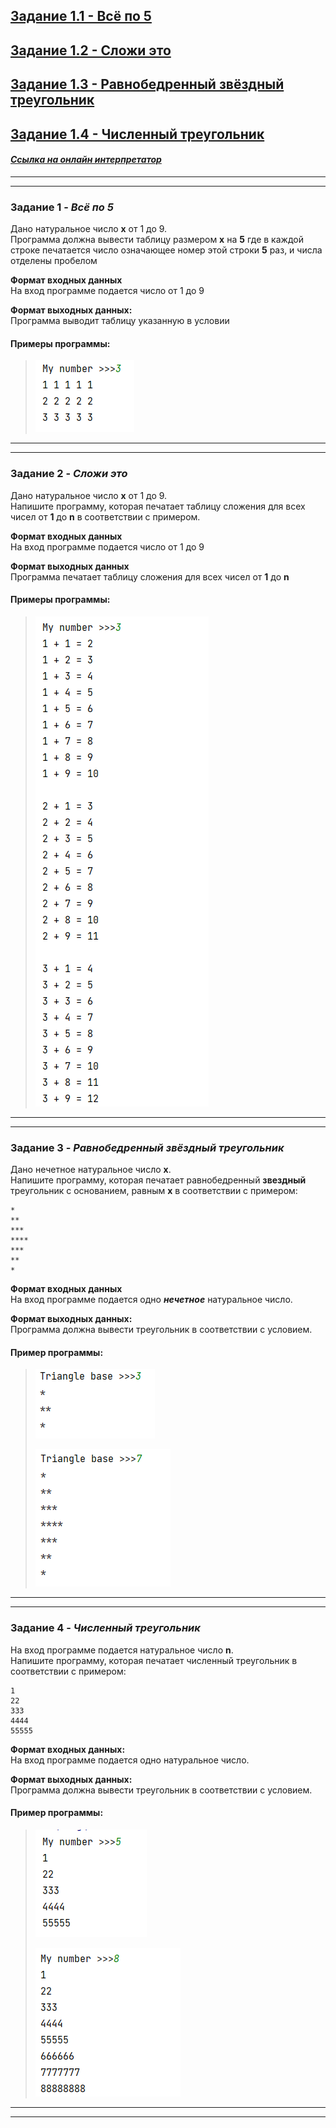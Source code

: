 ## [Задание 1.1 - Всё по 5](#task_1)
## [Задание 1.2 - Сложи это](#task_2)
## [Задание 1.3 - Равнобедренный звёздный треугольник](#task_3)
## [Задание 1.4 - Численный треугольник](#task_4)


#### [_Ссылка на онлайн интерпретатор_](https://www.online-python.com/)
_________________________________________
_________________________________________

### Задание 1 - _Всё по 5_ <a name="task_1"></a>
Дано натуральное число **х** от 1 до 9.  
Программа должна вывести таблицу размером **х** на **5** где в каждой строке печатается 
число означающее номер этой строки **5** раз, и числа отделены пробелом 

**Формат входных данных**  
На вход программе подается число от 1 до 9 

**Формат выходных данных:**  
Программа выводит таблицу указанную в условии


#### Примеры программы:
> ![alt](images/task_1_1a.png)

_________________________________________
_________________________________________
### Задание 2 - _Сложи это_<a name="task_2"></a>
Дано натуральное число **х** от 1 до 9.  
Напишите программу, которая печатает таблицу сложения для всех чисел от **1** до **n** в соответствии 
с примером.

**Формат входных данных**  
На вход программе подается число от 1 до 9 

**Формат выходных данных**  
Программа печатает таблицу сложения для всех чисел от **1** до **n**

#### Примеры программы:
> ![alt](images/task_1_2a.png)

_________________________________________
_________________________________________
### Задание 3 - _Равнобедренный звёздный треугольник_<a name="task_3"></a>
Дано нечетное натуральное число **х**.  
Напишите программу, которая печатает равнобедренный **звездный** треугольник с основанием, равным **х** в соответствии с примером:
```shell
*
**
***
****
***
**
*
```

**Формат входных данных**  
На вход программе подается одно **_нечетное_** натуральное число.

**Формат выходных данных:**  
Программа должна вывести треугольник в соответствии с условием.


#### Пример программы:
> ![alt](images/task_1_3a.png)
> 
> ![alt](images/task_1_3b.png)

_________________________________________
_________________________________________
### Задание 4 - _Численный треугольник_<a name="task_4"></a>
На вход программе подается натуральное число **n**.  
Напишите программу, которая печатает численный треугольник в соответствии с примером:
```shell
1
22
333
4444
55555
```

**Формат входных данных:**  
На вход программе подается одно натуральное число.

**Формат выходных данных:**  
Программа должна вывести треугольник в соответствии с условием.


#### Пример программы:
> ![alt](images/task_1_4a.png)
> 
> ![alt](images/task_1_4b.png)

_________________________________________
_________________________________________